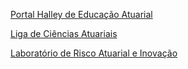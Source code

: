 <a href="https://lcaunifal.github.io/portalhalley/">Portal Halley de Educação Atuarial</a>

<a href="https://lcaunifal.wordpress.com/">Liga de Ciências Atuariais</a>

<a href="http://unifal-mg.edu.br/lar/">Laboratório de Risco Atuarial e Inovação</a>
